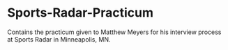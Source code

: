 # Sports-Radar-Practicum
Contains the practicum given to Matthew Meyers for his interview process at Sports Radar in Minneapolis, MN.
